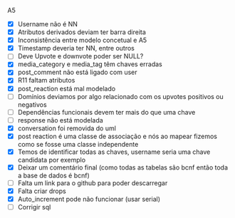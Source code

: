 A5

- [x] Username não é NN
- [x] Atributos derivados deviam ter barra direita
- [X] Inconsistência entre modelo concetual e A5
- [X] Timestamp deveria ter NN, entre outros
- [ ] Deve Upvote e downvote poder ser NULL?
- [X] media_category e media_tag têm chaves erradas
- [X] post_comment não está ligado com user
- [X] R11 faltam atributos
- [X] post_reaction está mal modelado
- [ ] Domínios deviamos por algo relacionado com os upvotes positivos ou negativos
- [ ] Dependências funcionais devem ter mais do que uma chave
- [ ] response não está modelada
- [X] conversation foi removida do uml
- [X] post reaction é uma classe de associação e nós ao mapear fizemos como se fosse uma classe independente
- [X] Temos de identificar todas as chaves, username seria uma chave candidata por exemplo
- [X] Deixar um comentário final (como todas as tabelas são bcnf então toda a base de dados é bcnf)
- [ ] Falta um link para o github para poder descarregar
- [x] Falta criar drops
- [x] Auto_increment pode não funcionar (usar serial)
- [ ] Corrigir sql
